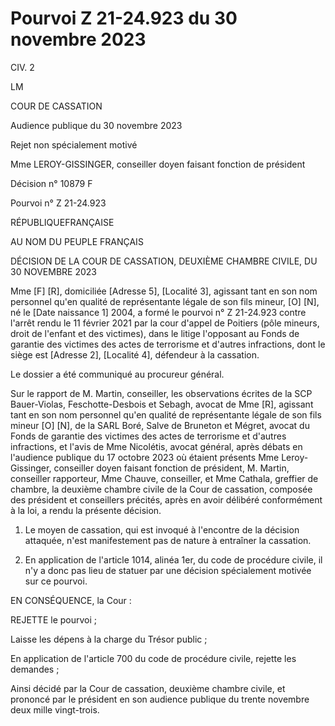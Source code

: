 # Pourvoi Z 21-24.923 du 30 novembre 2023

CIV. 2

LM

COUR DE CASSATION 

Audience publique du 30 novembre 2023

Rejet non spécialement motivé

Mme LEROY-GISSINGER, conseiller doyen faisant fonction de président

Décision n° 10879 F

Pourvoi n° Z 21-24.923

RÉPUBLIQUEFRANÇAISE 

AU NOM DU PEUPLE FRANÇAIS 

DÉCISION DE LA COUR DE CASSATION, DEUXIÈME CHAMBRE CIVILE, DU 30 NOVEMBRE 2023

Mme [F] [R], domiciliée [Adresse 5], [Localité 3], agissant tant en son nom personnel qu'en qualité de représentante légale de son fils mineur, [O] [N], né le [Date naissance 1] 2004, a formé le pourvoi n° Z 21-24.923 contre l'arrêt rendu le 11 février 2021 par la cour d'appel de Poitiers (pôle mineurs, droit de l'enfant et des victimes), dans le litige l'opposant au Fonds de garantie des victimes des actes de terrorisme et d'autres infractions, dont le siège est [Adresse 2], [Localité 4], défendeur à la cassation.

Le dossier a été communiqué au procureur général.

Sur le rapport de M. Martin, conseiller, les observations écrites de la SCP Bauer-Violas, Feschotte-Desbois et Sebagh, avocat de Mme [R], agissant tant en son nom personnel qu'en qualité de représentante légale de son fils mineur [O] [N], de la SARL Boré, Salve de Bruneton et Mégret, avocat du Fonds de garantie des victimes des actes de terrorisme et d'autres infractions, et l'avis de Mme Nicolétis, avocat général, après débats en l'audience publique du 17 octobre 2023 où étaient présents Mme Leroy-Gissinger, conseiller doyen faisant fonction de président, M. Martin, conseiller rapporteur, Mme Chauve, conseiller, et Mme Cathala, greffier de chambre, la deuxième chambre civile de la Cour de cassation, composée des président et conseillers précités, après en avoir délibéré conformément à la loi, a rendu la présente décision.

1. Le moyen de cassation, qui est invoqué à l'encontre de la décision attaquée, n'est manifestement pas de nature à entraîner la cassation.

2. En application de l'article 1014, alinéa 1er, du code de procédure civile, il n'y a donc pas lieu de statuer par une décision spécialement motivée sur ce pourvoi.

EN CONSÉQUENCE, la Cour :

REJETTE le pourvoi ;

Laisse les dépens à la charge du Trésor public ;

En application de l'article 700 du code de procédure civile, rejette les demandes ;

Ainsi décidé par la Cour de cassation, deuxième chambre civile, et prononcé par le président en son audience publique du trente novembre deux mille vingt-trois. 